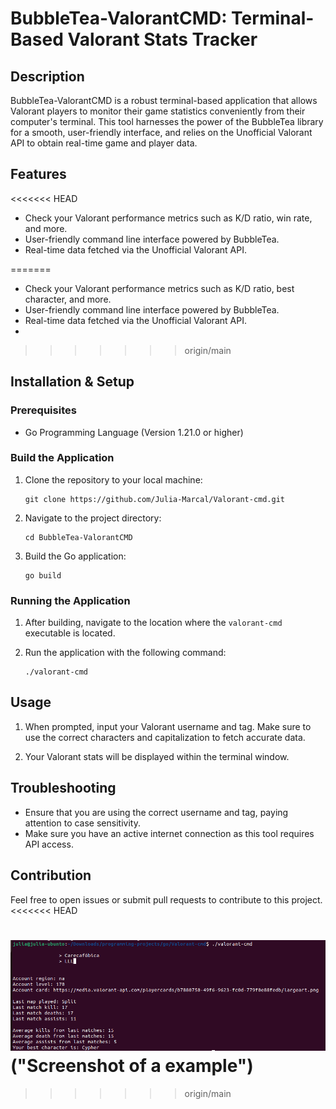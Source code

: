 # BubbleTea-ValorantCMD: Terminal-Based Valorant Stats Tracker

## Description

BubbleTea-ValorantCMD is a robust terminal-based application that allows Valorant players to monitor their game statistics conveniently from their computer's terminal. This tool harnesses the power of the BubbleTea library for a smooth, user-friendly interface, and relies on the Unofficial Valorant API to obtain real-time game and player data.

## Features

<<<<<<< HEAD
- Check your Valorant performance metrics such as K/D ratio, win rate, and more.
- User-friendly command line interface powered by BubbleTea.
- Real-time data fetched via the Unofficial Valorant API.

=======
- Check your Valorant performance metrics such as K/D ratio, best character, and more.
- User-friendly command line interface powered by BubbleTea.
- Real-time data fetched via the Unofficial Valorant API.
- 
>>>>>>> origin/main
## Installation & Setup

### Prerequisites

- Go Programming Language (Version 1.21.0 or higher)

### Build the Application

1. Clone the repository to your local machine:
    ```
    git clone https://github.com/Julia-Marcal/Valorant-cmd.git
    ```

2. Navigate to the project directory:
    ```
    cd BubbleTea-ValorantCMD
    ```

3. Build the Go application:
    ```
    go build
    ```

### Running the Application

1. After building, navigate to the location where the `valorant-cmd` executable is located.

2. Run the application with the following command:
    ```
    ./valorant-cmd
    ```

## Usage

1. When prompted, input your Valorant username and tag. Make sure to use the correct characters and capitalization to fetch accurate data.

2. Your Valorant stats will be displayed within the terminal window.

## Troubleshooting

- Ensure that you are using the correct username and tag, paying attention to case sensitivity.
- Make sure you have an active internet connection as this tool requires API access.

## Contribution

Feel free to open issues or submit pull requests to contribute to this project.
<<<<<<< HEAD

![Screenshot of example](./screenshot.png)("Screenshot of a example")
=======
>>>>>>> origin/main
